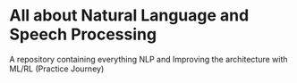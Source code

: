 # All about Natural Language and Speech Processing   
A repository containing everything NLP and Improving the architecture with ML/RL (Practice Journey)
                                     
